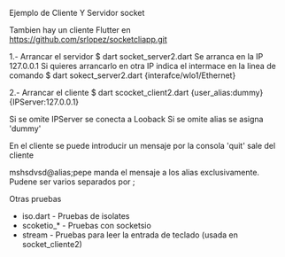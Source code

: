 Ejemplo de Cliente Y Servidor socket 

Tambien hay un cliente Flutter en
https://github.com/srlopez/socketcliapp.git



1.- Arrancar el servidor
   $ dart socket_server2.dart
Se arranca en la IP 127.0.0.1
Si quieres arrancarlo en otra IP indica el intermace en la linea de comando
   $ dart sokect_server2.dart {interafce/wlo1/Ethernet}

2.- Arrancar el cliente
   $ dart scocket_client2.dart {user_alias:dummy} {IPServer:127.0.0.1}

   Si se omite IPServer se conecta a Looback
   Si se omite alias se asigna 'dummy'

En el cliente se puede introducir un mensaje por la consola
'quit' sale del cliente

mshsdvsd@alias;pepe manda el mensaje a los alias exclusivamente. Pudene ser varios separados por ;

Otras pruebas
- iso.dart - Pruebas de isolates
- scoketio_* - Pruebas con socketsio
- stream - Pruebas para leer la entrada de teclado (usada en socket_cliente2)
